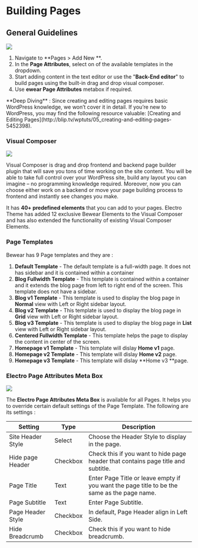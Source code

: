# Building Pages

## General Guidelines

![](http://transvelo.github.io/docs/electro/images/add-new-page.png)

1. Navigate to **Pages > Add New **.
2. In the **Page Attributes**, select on of the available templates in the dropdown.
3. Start adding content in the text editor or use the "**Back-End editor**" to build pages using the built-in drag and drop visual composer.
4. Use **ewear Page Attributes** metabox if required.

<div class="alert alert-info">**Deep Diving** : Since creating and editing pages requires basic WordPress knowledge, we won’t cover it in detail. If you’re new to WordPress, you may find the following resource valuable: [Creating and Editing Pages](http://blip.tv/wptuts/05_creating-and-editing-pages-5452398).</div>

### Visual Composer

![](http://transvelo.github.io/docs/bewear/images/vc-backend-editor.png)

Visual Composer is drag and drop frontend and backend page builder plugin that will save you tons of time working on the site content. You will be able to take full control over your WordPress site, build any layout you can imagine – no programming knowledge required. Moreover, now you can choose either work on a backend or move your page building process to frontend and instantly see changes you make.

It has **40+ predefined elements** that you can add to your pages. Electro Theme has added 12 exclusive Bewear Elements to the Visual Composer and has also extended the functionality of existing Visual Composer Elements.

### Page Templates

Bewear has 9 Page templates and they are :

1. **Default Template** - The default template is a full-width page. It does not has sidebar and it is contained within a container
2. **Blog Fullwidth Template** - This template is contained within a container and it extends the blog page from left to right end of the screen. This template does not have a sidebar.
3. **Blog v1 Template** - This template is used to display the blog page in **Normal** view with Left or Right sidebar layout.
4. **Blog v2 Template** - This template is used to display the blog page in **Grid** view with Left or Right sidebar layout.
5. **Blog v3 Template** - This template is used to display the blog page in **List** view with Left or Right sidebar layout.
6. **Centered Fullwidth Template** - This template helps the page to display the content in center of the screen.
7. **Homepage v1 Template** - This template will dislay **Home v1** page.
8. **Homepage v2 Template** - This template will dislay **Home v2** page.
9. **Homepage v3 Template** - This template will dislay **Home v3 **page.

### Electro Page Attributes Meta Box

![](http://transvelo.github.io/docs/electro/images/page-attributes.png)

The **Electro Page Attributes Meta Box** is available for all Pages. It helps you to override certain default settings of the Page Template. The following are its settings :

| Setting | Type | Description |
| -- | -- | -- |
| Site Header Style | Select | Choose the Header Style to display in the page. |
| Hide page Header | Checkbox | Check this if you want to hide page header that contains page title and subtitle. |
| Page Title | Text | Enter Page Title or leave empty if you want the page title to be the same as the page name. |
| Page Subtitle | Text | Enter Page Subtitle. |
| Page Header Style | Checkbox | In default, Page Header align in Left Side. |
| Hide Breadcrumb | Checkbox | Check this if you want to hide breadcrumb. |




